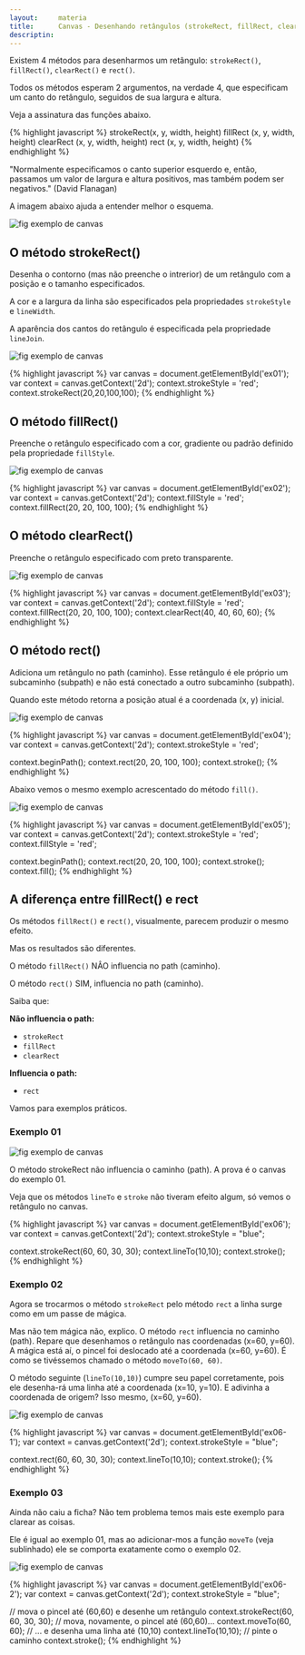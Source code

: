 ```yaml
---
layout:     materia
title:      Canvas - Desenhando retângulos (strokeRect, fillRect, clearRect e rect)
descriptin: 
---
```



Existem 4 métodos para desenharmos um retângulo: `strokeRect()`, `fillRect()`, `clearRect()` e `rect()`.

Todos os métodos esperam 2 argumentos, na verdade 4, que especificam um canto do retângulo, seguidos de sua largura e altura.

Veja a assinatura das funções abaixo.

{% highlight javascript %}
strokeRect(x, y, width, height)
fillRect  (x, y, width, height)
clearRect (x, y, width, height)
rect      (x, y, width, height)
{% endhighlight %}

"Normalmente especificamos o canto superior esquerdo e, então, passamos um valor de largura e altura positivos, mas 
também podem ser negativos."
(David Flanagan)

A imagem abaixo ajuda a entender melhor o esquema.

<p><img src="canvas1.png" alt="fig exemplo de canvas" title="exemplo de canvas" class="canvas"/></p>



O método strokeRect()
---

Desenha o contorno (mas não preenche o intrerior) de um retângulo com a posição e o tamanho especificados.

A cor e a largura da linha são especificados pela propriedades `strokeStyle` e `lineWidth`.

A aparência dos cantos do retângulo é especificada pela propriedade `lineJoin`.

<p><img src="canvas2.png" alt="fig exemplo de canvas" title="exemplo de canvas" class="canvas"/></p>


{% highlight javascript %}
var canvas = document.getElementById('ex01');
var context = canvas.getContext('2d');
context.strokeStyle = 'red';
context.strokeRect(20,20,100,100);
{% endhighlight %}



O método fillRect()
---

Preenche o retângulo especificado com a cor, gradiente ou padrão definido pela propriedade `fillStyle`.

<p><img src="canvas3.png" alt="fig exemplo de canvas" title="exemplo de canvas" class="canvas"/></p>

{% highlight javascript %}
var canvas = document.getElementById('ex02');
var context = canvas.getContext('2d');
context.fillStyle = 'red';
context.fillRect(20, 20, 100, 100);
{% endhighlight %}



O método clearRect()
---

Preenche o retângulo especificado com preto transparente.

<p><img src="canvas4.png" alt="fig exemplo de canvas" title="exemplo de canvas" class="canvas"/></p>

{% highlight javascript %}
var canvas = document.getElementById('ex03');
var context = canvas.getContext('2d');
context.fillStyle = 'red';
context.fillRect(20, 20, 100, 100);
context.clearRect(40, 40, 60, 60);
{% endhighlight %}



O método rect()
---

Adiciona um retângulo no path (caminho). Esse retângulo é ele próprio um subcaminho (subpath) e não está conectado a 
outro subcaminho (subpath).

Quando este método retorna a posição atual é a coordenada (x, y) inicial.

<p><img src="canvas5.png" alt="fig exemplo de canvas" title="exemplo de canvas" class="canvas"/></p>

{% highlight javascript %}
var canvas = document.getElementById('ex04');
var context = canvas.getContext('2d');
context.strokeStyle = 'red';

context.beginPath();
context.rect(20, 20, 100, 100);
context.stroke();
{% endhighlight %}

Abaixo vemos o mesmo exemplo acrescentado do método `fill()`.

<p><img src="canvas6.png" alt="fig exemplo de canvas" title="exemplo de canvas" class="canvas"/></p>

{% highlight javascript %}
var canvas = document.getElementById('ex05');
var context = canvas.getContext('2d');
context.strokeStyle = 'red';
context.fillStyle = 'red';

context.beginPath();
context.rect(20, 20, 100, 100);
context.stroke();
context.fill();
{% endhighlight %}



A diferença entre fillRect() e rect
---

Os métodos `fillRect()` e `rect()`, visualmente, parecem produzir o mesmo efeito.

Mas os resultados são diferentes.

O método `fillRect()` NÂO influencia no path (caminho).

O método `rect()` SIM, influencia no path (caminho).

Saiba que:

__Não influencia o path:__

* `strokeRect`
* `fillRect`
* `clearRect`

__Influencia o path:__

* `rect`

Vamos para exemplos práticos.


### Exemplo 01

<p><img src="canvas7.png" alt="fig exemplo de canvas" title="exemplo de canvas" class="canvas"/></p>

O método strokeRect não influencia o caminho (path). A prova é o canvas do exemplo 01.

Veja que os métodos `lineTo` e `stroke` não tiveram efeito algum, só vemos o retângulo no canvas.

{% highlight javascript %}
var canvas = document.getElementById('ex06');
var context = canvas.getContext('2d');
context.strokeStyle = "blue";

context.strokeRect(60, 60, 30, 30);
context.lineTo(10,10);
context.stroke();
{% endhighlight %}


### Exemplo 02

Agora se trocarmos o método `strokeRect` pelo método `rect` a linha surge como em um passe de mágica.

Mas não tem mágica não, explico. O método `rect` influencia no caminho (path). Repare que desenhamos o retângulo nas 
coordenadas (x=60, y=60). A mágica está aí, o pincel foi deslocado até a coordenada (x=60, y=60). É como se tivéssemos 
chamado o método `moveTo(60, 60)`.

O método seguinte (`lineTo(10,10)`) cumpre seu papel corretamente, pois ele desenha-rá uma linha até a coordenada 
(x=10, y=10). E adivinha a coordenada de origem? Isso mesmo, (x=60, y=60).

<p><img src="canvas8.png" alt="fig exemplo de canvas" title="exemplo de canvas" class="canvas"/></p>

{% highlight javascript %}
var canvas = document.getElementById('ex06-1');
var context = canvas.getContext('2d');
context.strokeStyle = "blue";

context.rect(60, 60, 30, 30);
context.lineTo(10,10);
context.stroke();
{% endhighlight %}


### Exemplo 03

Ainda não caiu a ficha? Não tem problema temos mais este exemplo para clarear as coisas.

Ele é igual ao exemplo 01, mas ao adicionar-mos a função `moveTo` (veja sublinhado) ele se comporta exatamente como o exemplo 02.

<p><img src="canvas9.png" alt="fig exemplo de canvas" title="exemplo de canvas" class="canvas"/></p>

{% highlight javascript %}
var canvas = document.getElementById('ex06-2');
var context = canvas.getContext('2d');
context.strokeStyle = "blue";

// mova o pincel até (60,60) e desenhe um retângulo
context.strokeRect(60, 60, 30, 30);
// mova, novamente, o pincel até (60,60)...
context.moveTo(60, 60);
// ... e desenha uma linha até (10,10)
context.lineTo(10,10);
// pinte o caminho
context.stroke();
{% endhighlight %}





